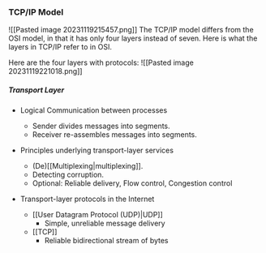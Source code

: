 ### TCP/IP Model
![[Pasted image 20231119215457.png]]
The TCP/IP model differs from the OSI model, in that it has only four layers instead of seven.
Here is what the layers in TCP/IP refer to in OSI.

Here are the four layers with protocols:
![[Pasted image 20231119221018.png]]

##### Transport Layer
- Logical Communication between processes
  - Sender divides messages into segments.
  - Receiver re-assembles messages into segments.

- Principles underlying transport-layer services
  - (De)[[Multiplexing|multiplexing]].
  - Detecting corruption.
  - Optional: Reliable delivery, Flow control, Congestion control

- Transport-layer protocols in the Internet
  - [[User Datagram Protocol (UDP)|UDP]]
    - Simple, unreliable message delivery
  - [[TCP]]
    - Reliable bidirectional stream of bytes